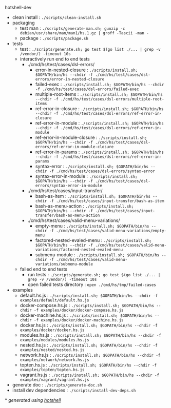 hotshell-dev
- clean install : `./scripts/clean-install.sh`
- packaging  
  - test man : `./scripts/generate-man.sh; gunzip -c debian/usr/share/man/man1/hs.1.gz | groff -Tascii -man -`
  - package : `./scripts/package.sh`
- tests  
  - test : `./scripts/generate.sh; go test $(go list ./... | grep -v /vendor/) -timeout 10s`
  - interactively run end to end tests  
    - ./cmd/hs/test/cases/dsl-errors/  
      - error-in-nested-closure : `./scripts/install.sh; $GOPATH/bin/hs --chdir -f ./cmd/hs/test/cases/dsl-errors/error-in-nested-closure`
      - failed-exec : `./scripts/install.sh; $GOPATH/bin/hs --chdir -f ./cmd/hs/test/cases/dsl-errors/failed-exec`
      - multiple-root-items : `./scripts/install.sh; $GOPATH/bin/hs --chdir -f ./cmd/hs/test/cases/dsl-errors/multiple-root-items`
      - ref-error-in-closure : `./scripts/install.sh; $GOPATH/bin/hs --chdir -f ./cmd/hs/test/cases/dsl-errors/ref-error-in-closure`
      - ref-error-in-module : `./scripts/install.sh; $GOPATH/bin/hs --chdir -f ./cmd/hs/test/cases/dsl-errors/ref-error-in-module`
      - ref-error-in-module-closure : `./scripts/install.sh; $GOPATH/bin/hs --chdir -f ./cmd/hs/test/cases/dsl-errors/ref-error-in-module-closure`
      - ref-error-in-params : `./scripts/install.sh; $GOPATH/bin/hs --chdir -f ./cmd/hs/test/cases/dsl-errors/ref-error-in-params`
      - syntax-error : `./scripts/install.sh; $GOPATH/bin/hs --chdir -f ./cmd/hs/test/cases/dsl-errors/syntax-error`
      - syntax-error-in-module : `./scripts/install.sh; $GOPATH/bin/hs --chdir -f ./cmd/hs/test/cases/dsl-errors/syntax-error-in-module`
    - ./cmd/hs/test/cases/input-transfer/  
      - bash-as-item : `./scripts/install.sh; $GOPATH/bin/hs --chdir -f ./cmd/hs/test/cases/input-transfer/bash-as-item`
      - bash-as-menu-action : `./scripts/install.sh; $GOPATH/bin/hs --chdir -f ./cmd/hs/test/cases/input-transfer/bash-as-menu-action`
    - ./cmd/hs/test/cases/valid-menu-variations/  
      - empty-menu : `./scripts/install.sh; $GOPATH/bin/hs --chdir -f ./cmd/hs/test/cases/valid-menu-variations/empty-menu`
      - factored-nested-evaled-menu : `./scripts/install.sh; $GOPATH/bin/hs --chdir -f ./cmd/hs/test/cases/valid-menu-variations/factored-nested-evaled-menu`
      - submenu-module : `./scripts/install.sh; $GOPATH/bin/hs --chdir -f ./cmd/hs/test/cases/valid-menu-variations/submenu-module`
  - failed end to end tests  
    - run tests : `./scripts/generate.sh; go test $(go list ./... | grep -v /vendor/) -timeout 10s`
    - open failed tests directory : `open ./cmd/hs/tmp/failed-cases`
- examples  
  - default.hs.js : `./scripts/install.sh; $GOPATH/bin/hs --chdir -f examples/default/default.hs.js`
  - docker-compose.hs.js : `./scripts/install.sh; $GOPATH/bin/hs --chdir -f examples/docker/docker-compose.hs.js`
  - docker-machine.hs.js : `./scripts/install.sh; $GOPATH/bin/hs --chdir -f examples/docker/docker-machine.hs.js`
  - docker.hs.js : `./scripts/install.sh; $GOPATH/bin/hs --chdir -f examples/docker/docker.hs.js`
  - modules.hs.js : `./scripts/install.sh; $GOPATH/bin/hs --chdir -f examples/modules/modules.hs.js`
  - nested.hs.js : `./scripts/install.sh; $GOPATH/bin/hs --chdir -f examples/nested/nested.hs.js`
  - network.hs.js : `./scripts/install.sh; $GOPATH/bin/hs --chdir -f examples/network/network.hs.js`
  - topten.hs.js : `./scripts/install.sh; $GOPATH/bin/hs --chdir -f examples/topten/topten.hs.js`
  - vagrant.hs.js : `./scripts/install.sh; $GOPATH/bin/hs --chdir -f examples/vagrant/vagrant.hs.js`
- generate doc : `./scripts/generate-doc.sh`
- install dev dependencies : `./scripts/install-dev-deps.sh`

\* *generated using [hotshell](https://github.com/julienmoumne/hotshell)*